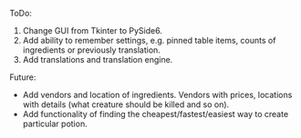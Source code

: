 ToDo: 

1. Change GUI from Tkinter to PySide6.
2. Add ability to remember settings, e.g. pinned table items, counts of ingredients or previously translation.
3. Add translations and translation engine.

Future:
- Add vendors and location of ingredients. Vendors with prices, locations with details 
(what creature should be killed and so on).
- Add functionality of finding the cheapest/fastest/easiest way to create particular potion.